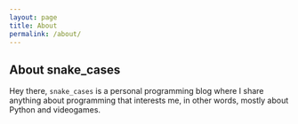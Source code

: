 ```yaml
---
layout: page
title: About
permalink: /about/
---
```


## About snake_cases

Hey there, `snake_cases` is a personal programming blog where I share anything about programming that interests me, in other words, mostly about Python and videogames.
